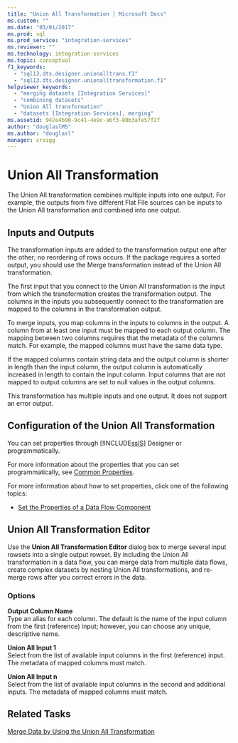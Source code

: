 ```yaml
---
title: "Union All Transformation | Microsoft Docs"
ms.custom: ""
ms.date: "03/01/2017"
ms.prod: sql
ms.prod_service: "integration-services"
ms.reviewer: ""
ms.technology: integration-services
ms.topic: conceptual
f1_keywords: 
  - "sql13.dts.designer.unionalltrans.f1"
  - "sql13.dts.designer.unionalltransformation.f1"
helpviewer_keywords: 
  - "merging datasets [Integration Services]"
  - "combining datasets"
  - "Union All transformation"
  - "datasets [Integration Services], merging"
ms.assetid: 942e4b90-9c41-4e9c-a6f3-80b3afe57f2f
author: "douglaslMS"
ms.author: "douglasl"
manager: craigg
---
```

# Union All Transformation
  The Union All transformation combines multiple inputs into one output. For example, the outputs from five different Flat File sources can be inputs to the Union All transformation and combined into one output.  
  
## Inputs and Outputs  
 The transformation inputs are added to the transformation output one after the other; no reordering of rows occurs. If the package requires a sorted output, you should use the Merge transformation instead of the Union All transformation.  
  
 The first input that you connect to the Union All transformation is the input from which the transformation creates the transformation output. The columns in the inputs you subsequently connect to the transformation are mapped to the columns in the transformation output.  
  
 To merge inputs, you map columns in the inputs to columns in the output. A column from at least one input must be mapped to each output column. The mapping between two columns requires that the metadata of the columns match. For example, the mapped columns must have the same data type.  
  
 If the mapped columns contain string data and the output column is shorter in length than the input column, the output column is automatically increased in length to contain the input column. Input columns that are not mapped to output columns are set to null values in the output columns.  
  
 This transformation has multiple inputs and one output. It does not support an error output.  
  
## Configuration of the Union All Transformation  
 You can set properties through [!INCLUDE[ssIS](../../../includes/ssis-md.md)] Designer or programmatically.  
  
 For more information about the properties that you can set programmatically, see [Common Properties](http://msdn.microsoft.com/library/51973502-5cc6-4125-9fce-e60fa1b7b796).  
  
 For more information about how to set properties, click one of the following topics:  
  
-   [Set the Properties of a Data Flow Component](../../../integration-services/data-flow/set-the-properties-of-a-data-flow-component.md)  
  
## Union All Transformation Editor
  Use the **Union All Transformation Editor** dialog box to merge several input rowsets into a single output rowset. By including the Union All transformation in a data flow, you can merge data from multiple data flows, create complex datasets by nesting Union All transformations, and re-merge rows after you correct errors in the data.  
  
### Options  
 **Output Column Name**  
 Type an alias for each column. The default is the name of the input column from the first (reference) input; however, you can choose any unique, descriptive name.  
  
 **Union All Input 1**  
 Select from the list of available input columns in the first (reference) input. The metadata of mapped columns must match.  
  
 **Union All Input n**  
 Select from the list of available input columns in the second and additional inputs. The metadata of mapped columns must match.  
  
## Related Tasks  
 [Merge Data by Using the Union All Transformation](../../../integration-services/data-flow/transformations/merge-data-by-using-the-union-all-transformation.md)  
  
  
